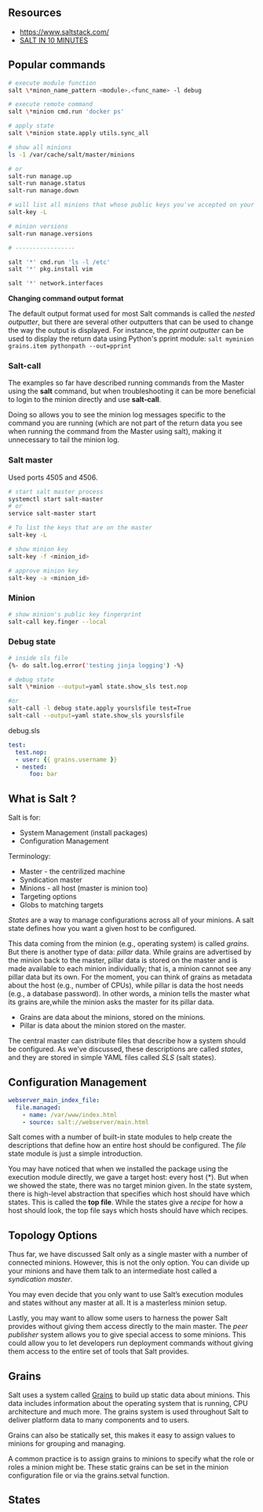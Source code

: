 ## Resources

* https://www.saltstack.com/
* [SALT IN 10 MINUTES](https://docs.saltstack.com/en/master/topics/tutorials/walkthrough.html)

## Popular commands

```bash
# execute module function
salt \*minon_name_pattern <module>.<func_name> -l debug

# execute remote command
salt \*minion cmd.run 'docker ps'

# apply state
salt \*minion state.apply utils.sync_all

# show all minions
ls -1 /var/cache/salt/master/minions

# or
salt-run manage.up
salt-run manage.status
salt-run manage.down

# will list all minions that whose public keys you've accepted on your master.
salt-key -L

# minion versions
salt-run manage.versions

# -----------------

salt '*' cmd.run 'ls -l /etc'
salt '*' pkg.install vim

salt '*' network.interfaces
```

**Changing command output format**

The default output format used for most Salt commands is called the _nested outputter_, but there are several other outputters that can be used to change the way the output is displayed. For instance, the _pprint outputter_ can be used to display the return data using Python's pprint module:
`salt myminion grains.item pythonpath --out=pprint`

### Salt-call

The examples so far have described running commands from the Master using the **salt** command, but when troubleshooting it can be more beneficial to login to the minion directly and use **salt-call**.

Doing so allows you to see the minion log messages specific to the command you are running (which are not part of the return data you see when running the command from the Master using salt), making it unnecessary to tail the minion log.

### Salt master

Used ports 4505 and 4506.

```bash
# start salt master process
systemctl start salt-master
# or
service salt-master start

# To list the keys that are on the master
salt-key -L

# show minion key
salt-key -f <minion_id>

# approve minion key
salt-key -a <minion_id>
```

### Minion

```bash
# show minion's public key fingerprint
salt-call key.finger --local
```

### Debug state

```bash
# inside sls file
{%- do salt.log.error('testing jinja logging') -%}

# debug state
salt \*minion --output=yaml state.show_sls test.nop

#or
salt-call -l debug state.apply yourslsfile test=True
salt-call --output=yaml state.show_sls yourslsfile
```

debug.sls
```yaml
test:
  test.nop:
  - user: {{ grains.username }}
  - nested:
      foo: bar
```

## What is Salt ?

Salt is for:
* System Management (install packages)
* Configuration Management

Terminology:
* Master - the centrilized machine
* Syndication master
* Minions - all host (master is minion too)
* Targeting options
* Globs to matching targets

_States_ are a way to manage configurations across all of your minions. A salt state defines how you want a given host to be configured.

This data coming from the minion (e.g., operating system) is called _grains_. But there is another type of data: _pillar_ data. While grains are advertised by the minion back to the master, pillar data is stored on the master and is made available to each minion individually; that is, a minion cannot see any pillar data but its own. For the moment, you can think of grains as metadata about the host (e.g., number of CPUs), while pillar is data the host needs (e.g., a database password). In other words, a minion tells the master what its grains are,while the minion asks the master for its pillar data.

- Grains are data about the minions, stored on the minions.
- Pillar is data about the minion stored on the master.


The central master can distribute files that describe how a system should be configured. As we’ve discussed, these descriptions are called _states_, and they are stored in simple YAML files called _SLS_ (salt states).

## Configuration Management

```yaml
webserver_main_index_file:
  file.managed:
    - name: /var/www/index.html
    - source: salt://webserver/main.html
```

Salt comes with a number of built-in state modules to help create the descriptions that define how an entire host should be configured. The _file_ state module is just a simple introduction.

You may have noticed that when we installed the package using the execution module directly, we gave a target host: every host (*). But when we showed the state, there was no target minion given. In the state system, there is high-level abstraction that specifies which host should have which states. This is called the **top file**. While the states give a _recipe_ for how a host should look, the top file says which hosts should have which recipes.

## Topology Options

Thus far, we have discussed Salt only as a single master with a number of connected minions. However, this is not the only option. You can divide up your minions and have them talk to an intermediate host called a _syndication master_.

You may even decide that you only want to use Salt’s execution modules and states without any master at all. It is a masterless minion setup.

Lastly, you may want to allow some users to harness the power Salt provides without giving them access directly to the main master. The _peer publisher_ system allows you to give special access to some minions. This could allow you to let developers run deployment commands without giving them access to the entire set of tools that Salt provides.

## Grains

Salt uses a system called [Grains](https://docs.saltstack.com/en/master/topics/targeting/grains.html#targeting-grains) to build up static data about minions. This data includes information about the operating system that is running, CPU architecture and much more. The grains system is used throughout Salt to deliver platform data to many components and to users.

Grains can also be statically set, this makes it easy to assign values to minions for grouping and managing.

A common practice is to assign grains to minions to specify what the role or roles a minion might be. These static grains can be set in the minion configuration file or via the grains.setval function.

## States

